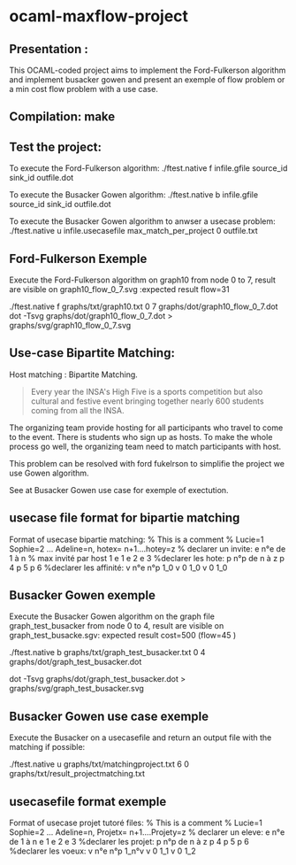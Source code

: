 # ocaml-maxflow-project

Presentation :
--------------
This OCAML-coded project aims to implement the Ford-Fulkerson algorithm and implement busacker gowen and present an exemple of flow problem or a min cost flow problem with a use case.

Compilation: make 
----------------------------

Test the project:
----------------------------
To execute the Ford-Fulkerson algorithm: 
./ftest.native f infile.gfile source_id sink_id outfile.dot

To execute the Busacker Gowen algorithm: 
./ftest.native b infile.gfile source_id sink_id outfile.dot

To execute the Busacker Gowen algorithm to anwser a usecase problem: 
./ftest.native u infile.usecasefile max_match_per_project 0 outfile.txt 


Ford-Fulkerson Exemple
----------------------------
Execute the Ford-Fulkerson algorithm on graph10 from node 0 to 7, result are visible on graph10_flow_0_7.svg :expected result flow=31

./ftest.native f graphs/txt/graph10.txt 0 7 graphs/dot/graph10_flow_0_7.dot
dot -Tsvg graphs/dot/graph10_flow_0_7.dot > graphs/svg/graph10_flow_0_7.svg



Use-case Bipartite Matching:
----------------------------
Host matching : Bipartite Matching. 

>Every year the INSA's High Five is a sports competition but also cultural and festive event bringing together nearly 600 students coming from all the INSA. 

The organizing team provide hosting for all participants who travel to come to the event. There is students who sign up as hosts. To make the whole process go well, the organizing team need to match participants with host. 

This problem can be resolved with ford fukelrson to simplifie the project we use Gowen algorithm.

See at Busacker Gowen use case for exemple of exectution. 

usecase file format for bipartie matching 
--------------------------------------------------------
  Format of usecase bipartie matching:
   % This is a comment
   % Lucie=1 Sophie=2 ... Adeline=n, hotex= n+1....hotey=z
   % declarer un invite: e n°e de 1 à n
   % max invité par host 1
    e 1
    e 2
    e 3
   %declarer les hote: p n°p de n à z
    p 4
    p 5
    p 6
   %declarer les affinité: v n°e n°p 1_0
    v 0 1_0
    v 0 1_0


Busacker Gowen exemple
----------------------------
Execute the Busacker Gowen algorithm on the graph file graph_test_busacker from node 0 to 4, result are visible on graph_test_busacke.sgv: expected result  cost=500 (flow=45 )
 
./ftest.native b graphs/txt/graph_test_busacker.txt 0 4 graphs/dot/graph_test_busacker.dot

dot -Tsvg graphs/dot/graph_test_busacker.dot > graphs/svg/graph_test_busacker.svg

Busacker Gowen use case exemple
----------------------------
Execute the Busacker on a usecasefile and return an output file with the matching if possible: 

./ftest.native u graphs/txt/matchingproject.txt 6 0  graphs/txt/result_projectmatching.txt

usecasefile format exemple
--------------------------------------------------------
 Format of usecase projet tutoré files:
   % This is a comment
   % Lucie=1 Sophie=2 ... Adeline=n, Projetx= n+1....Projety=z
   % declarer un eleve: e n°e de 1 à n
    e 1
    e 2
    e 3
   %declarer les projet: p n°p de n à z
    p 4
    p 5
    p 6
   %declarer les voeux: v n°e n°p 1_n°v 
    v 0 1_1
    v 0 1_2



